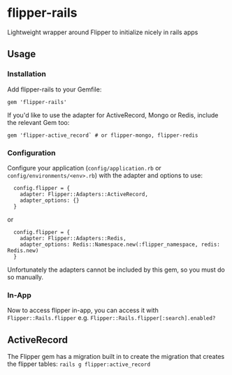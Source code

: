 # flipper-rails

Lightweight wrapper around Flipper to initialize nicely in rails apps

## Usage

### Installation

Add flipper-rails to your Gemfile:

```
gem 'flipper-rails'
```

If you'd like to use the adapter for ActiveRecord, Mongo or Redis, include the relevant Gem too:

```
gem 'flipper-active_record` # or flipper-mongo, flipper-redis
```

### Configuration

Configure your application (`config/application.rb` or `config/environments/<env>.rb`) with the adapter and options to use:

```
  config.flipper = {
    adapter: Flipper::Adapters::ActiveRecord,
    adapter_options: {}
  }
```

or

```
  config.flipper = {
    adapter: Flipper::Adapters::Redis,
    adapter_options: Redis::Namespace.new(:flipper_namespace, redis: Redis.new)
  }
```

Unfortunately the adapters cannot be included by this gem, so you must do so manually.

### In-App

Now to access flipper in-app, you can access it with `Flipper::Rails.flipper` e.g.  `Flipper::Rails.flipper[:search].enabled?`

## ActiveRecord

The Flipper gem has a migration built in to create the migration that creates the flipper tables: `rails g flipper:active_record`
